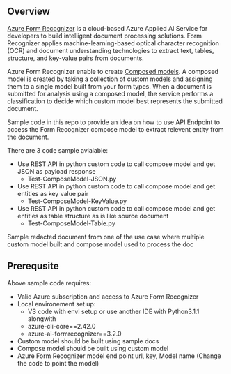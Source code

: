 ## Overview

[Azure Form Recognizer](https://learn.microsoft.com/en-us/azure/applied-ai-services/form-recognizer/overview?view=form-recog-3.0.0) is a cloud-based Azure Applied AI Service for developers to build intelligent document processing solutions. Form Recognizer applies machine-learning-based optical character recognition (OCR) and document understanding technologies to extract text, tables, structure, and key-value pairs from documents. 

Azure Form Recognizer enable to create [Composed models](https://learn.microsoft.com/en-us/azure/applied-ai-services/form-recognizer/how-to-guides/compose-custom-models?view=form-recog-3.0.0&tabs=studio). A composed model is created by taking a collection of custom models and assigning them to a single model built from your form types. When a document is submitted for analysis using a composed model, the service performs a classification to decide which custom model best represents the submitted document.

Sample code in this repo to provide an idea on how to use API Endpoint to access the Form Recognizer compose model  to extract relevent entity from the document.

There are 3 code sample avialable:

- Use REST API in python custom code to call compose model and get JSON as payload response
    - Test-ComposeModel-JSON.py
- Use REST API in python custom code to call compose model and get entities as key value pair
    - Test-ComposeModel-KeyValue.py
- Use REST API in python custom code to call compose model and get entities as table structure as is like source document 
    - Test-ComposeModel-Table.py

Sample redacted document from one of the use case where multiple custom model built and compose model used to process the doc

## Prerequsite
Above sample code requires:
- Valid Azure subscription and access to Azure Form Recognizer
- Local environement set up:
    - VS code with envi setup or use another IDE with Python3.1.1 alongwith
    - azure-cli-core==2.42.0
    - azure-ai-formrecognizer==3.2.0
- Custom model should be built using sample docs
- Compose model should be built using custom model
- Azure Form Recognizer model end point url, key, Model name (Change the code to point the model)
